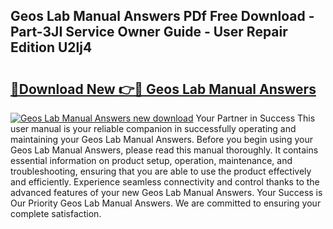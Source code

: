 ## Geos Lab Manual Answers PDf Free Download - Part-3JI Service Owner Guide - User Repair Edition U2lj4

# <h2><a href="http://bc53547.oget.top/?id=Geos+Lab+Manual+Answers">🔗Download New 👉🔴 Geos Lab Manual Answers</a></h2>

[![Geos Lab Manual Answers new download](https://i.imgur.com/5g1atiW.png)](http://bc53547.oget.top/?id=Geos+Lab+Manual+Answers)
Your Partner in Success This user manual is your reliable companion in successfully operating and maintaining your Geos Lab Manual Answers. Before you begin using your Geos Lab Manual Answers, please read this manual thoroughly. It contains essential information on product setup, operation, maintenance, and troubleshooting, ensuring that you are able to use the product effectively and efficiently. Experience seamless connectivity and control thanks to the advanced features of your new Geos Lab Manual Answers. Your Success is Our Priority Geos Lab Manual Answers. We are committed to ensuring your complete satisfaction.
